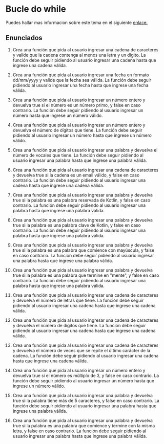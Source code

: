 # Bucle do while

Puedes hallar mas informacion sobre este tema en el siguiente [enlace.](https://programandoointentandolo.com/2017/11/bucles-kotlin-for-while-y-do-while.html)

## Enunciados

1. Crea una función que pida al usuario ingresar una cadena de caracteres y valide que la cadena contenga al menos una letra y un dígito. La función debe seguir pidiendo al usuario ingresar una cadena hasta que ingrese una cadena válida.

1. Crea una función que pida al usuario ingresar una fecha en formato dd/mm/yyyy y valide que la fecha sea válida. La función debe seguir pidiendo al usuario ingresar una fecha hasta que ingrese una fecha válida.

1. Crea una función que pida al usuario ingresar un número entero y devuelva true si el número es un número primo, y false en caso contrario. La función debe seguir pidiendo al usuario ingresar un número hasta que ingrese un número válido.

1. Crea una función que pida al usuario ingresar un número entero y devuelva el número de dígitos que tiene. La función debe seguir pidiendo al usuario ingresar un número hasta que ingrese un número válido.

1. Crea una función que pida al usuario ingresar una palabra y devuelva el número de vocales que tiene. La función debe seguir pidiendo al usuario ingresar una palabra hasta que ingrese una palabra válida.

1. Crea una función que pida al usuario ingresar una cadena de caracteres y devuelva true si la cadena es un email válido, y false en caso contrario. La función debe seguir pidiendo al usuario ingresar una cadena hasta que ingrese una cadena válida.

1. Crea una función que pida al usuario ingresar una palabra y devuelva true si la palabra es una palabra reservada de Kotlin, y false en caso contrario. La función debe seguir pidiendo al usuario ingresar una palabra hasta que ingrese una palabra válida.

1. Crea una función que pida al usuario ingresar una palabra y devuelva true si la palabra es una palabra clave de Kotlin, y false en caso contrario. La función debe seguir pidiendo al usuario ingresar una palabra hasta que ingrese una palabra válida.

1. Crea una función que pida al usuario ingresar una palabra y devuelva true si la palabra es una palabra que comience con mayúscula, y false en caso contrario. La función debe seguir pidiendo al usuario ingresar una palabra hasta que ingrese una palabra válida.

1. Crea una función que pida al usuario ingresar una palabra y devuelva true si la palabra es una palabra que termine en "mente", y false en caso contrario. La función debe seguir pidiendo al usuario ingresar una palabra hasta que ingrese una palabra válida.

1. Crea una función que pida al usuario ingresar una cadena de caracteres y devuelva el número de letras que tiene. La función debe seguir pidiendo al usuario ingresar una cadena hasta que ingrese una cadena válida.

1. Crea una función que pida al usuario ingresar una cadena de caracteres y devuelva el número de dígitos que tiene. La función debe seguir pidiendo al usuario ingresar una cadena hasta que ingrese una cadena válida.

1. Crea una función que pida al usuario ingresar una cadena de caracteres y devuelva el número de veces que se repite el último carácter de la cadena. La función debe seguir pidiendo al usuario ingresar una cadena hasta que ingrese una cadena válida.

1. Crea una función que pida al usuario ingresar un número entero y devuelva true si el número es múltiplo de 3, y false en caso contrario. La función debe seguir pidiendo al usuario ingresar un número hasta que ingrese un número válido.

1. Crea una función que pida al usuario ingresar una palabra y devuelva true si la palabra tiene más de 5 caracteres, y false en caso contrario. La función debe seguir pidiendo al usuario ingresar una palabra hasta que ingrese una palabra válida.

1. Crea una función que pida al usuario ingresar una palabra y devuelva true si la palabra es una palabra que comience y termine con la misma letra, y false en caso contrario. La función debe seguir pidiendo al usuario ingresar una palabra hasta que ingrese una palabra válida.